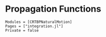 # Propagation Functions
```@autodocs
Modules = [CRTBPNaturalMotion]
Pages = ["integration.jl"]
Private = false
```